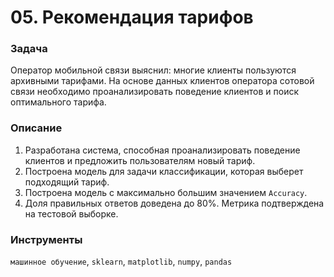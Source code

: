 # 05. Рекомендация тарифов

### Задача

Оператор мобильной связи выяснил: многие клиенты пользуются архивными тарифами. На основе данных клиентов оператора сотовой связи необходимо проанализировать поведение клиентов и поиск оптимального тарифа.

### Описание

1. Разработана система, способная проанализировать поведение клиентов и предложить пользователям новый тариф.
2. Построена модель для задачи классификации, которая выберет подходящий тариф. 
3. Построена модель с максимально большим значением `Accuracy`. 
4. Доля правильных ответов доведена до 80%. Метрика подтверждена на тестовой выборке.

### Инструменты

`машинное обучение`, `sklearn`, `matplotlib`, `numpy`, `pandas`
